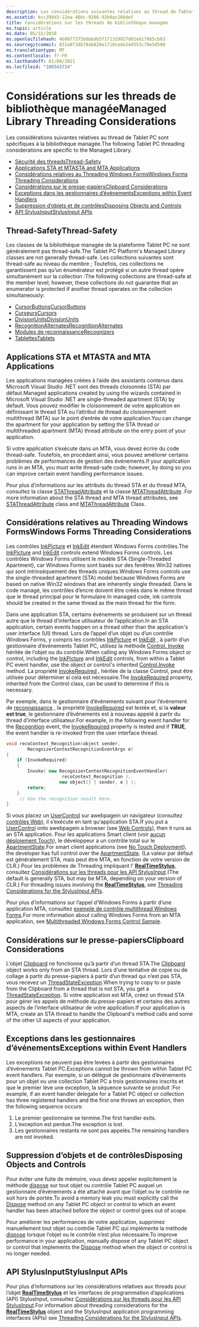 ```yaml
---
description: Les considérations suivantes relatives au thread de Tablet PC sont spécifiques à la bibliothèque managée.
ms.assetid: bcc398d3-22ea-466c-9206-92b0ac208def
title: Considérations sur les threads de bibliothèque managée
ms.topic: article
ms.date: 05/31/2018
ms.openlocfilehash: 4b8677375b8bbdb5f171329927d01e6178b5cb83
ms.sourcegitcommit: 831e8f3db78ab820e1710cede244553c70e50500
ms.translationtype: MT
ms.contentlocale: fr-FR
ms.lasthandoff: 01/08/2021
ms.locfileid: "106543724"
---
```

# <a name="managed-library-threading-considerations"></a><span data-ttu-id="059cb-103">Considérations sur les threads de bibliothèque managée</span><span class="sxs-lookup"><span data-stu-id="059cb-103">Managed Library Threading Considerations</span></span>

<span data-ttu-id="059cb-104">Les considérations suivantes relatives au thread de Tablet PC sont spécifiques à la bibliothèque managée.</span><span class="sxs-lookup"><span data-stu-id="059cb-104">The following Tablet PC threading considerations are specific to the Managed Library.</span></span>

-   [<span data-ttu-id="059cb-105">Sécurité des threads</span><span class="sxs-lookup"><span data-stu-id="059cb-105">Thread-Safety</span></span>](#thread-safety)
-   [<span data-ttu-id="059cb-106">Applications STA et MTA</span><span class="sxs-lookup"><span data-stu-id="059cb-106">STA and MTA Applications</span></span>](#sta-and-mta-applications)
-   [<span data-ttu-id="059cb-107">Considérations relatives au Threading Windows Forms</span><span class="sxs-lookup"><span data-stu-id="059cb-107">Windows Forms Threading Considerations</span></span>](#windows-forms-threading-considerations)
-   [<span data-ttu-id="059cb-108">Considérations sur le presse-papiers</span><span class="sxs-lookup"><span data-stu-id="059cb-108">Clipboard Considerations</span></span>](#clipboard-considerations)
-   [<span data-ttu-id="059cb-109">Exceptions dans les gestionnaires d’événements</span><span class="sxs-lookup"><span data-stu-id="059cb-109">Exceptions within Event Handlers</span></span>](#exceptions-within-event-handlers)
-   [<span data-ttu-id="059cb-110">Suppression d’objets et de contrôles</span><span class="sxs-lookup"><span data-stu-id="059cb-110">Disposing Objects and Controls</span></span>](#disposing-objects-and-controls)
-   [<span data-ttu-id="059cb-111">API StylusInput</span><span class="sxs-lookup"><span data-stu-id="059cb-111">StylusInput APIs</span></span>](#stylusinput-apis)

## <a name="thread-safety"></a><span data-ttu-id="059cb-112">Thread-Safety</span><span class="sxs-lookup"><span data-stu-id="059cb-112">Thread-Safety</span></span>

<span data-ttu-id="059cb-113">Les classes de la bibliothèque managée de la plateforme Tablet PC ne sont généralement pas thread-safe.</span><span class="sxs-lookup"><span data-stu-id="059cb-113">The Tablet PC Platform's Managed Library classes are not generally thread-safe.</span></span> <span data-ttu-id="059cb-114">Les collections suivantes sont thread-safe au niveau du membre ; Toutefois, ces collections ne garantissent pas qu’un énumérateur est protégé si un autre thread opère simultanément sur la collection :</span><span class="sxs-lookup"><span data-stu-id="059cb-114">The following collections are thread-safe at the member level; however, these collections do not guarantee that an enumerator is protected if another thread operates on the collection simultaneously:</span></span>

-   <span data-ttu-id="059cb-115">[CursorButtons](/previous-versions/ms839506(v=msdn.10))</span><span class="sxs-lookup"><span data-stu-id="059cb-115">[CursorButtons](/previous-versions/ms839506(v=msdn.10))</span></span>
-   <span data-ttu-id="059cb-116">[Curseurs](/previous-versions/ms839493(v=msdn.10))</span><span class="sxs-lookup"><span data-stu-id="059cb-116">[Cursors](/previous-versions/ms839493(v=msdn.10))</span></span>
-   <span data-ttu-id="059cb-117">[DivisionUnits](/previous-versions/ms837954(v=msdn.10))</span><span class="sxs-lookup"><span data-stu-id="059cb-117">[DivisionUnits](/previous-versions/ms837954(v=msdn.10))</span></span>
-   <span data-ttu-id="059cb-118">[RecognitionAlternates](/previous-versions/ms830115(v=msdn.10))</span><span class="sxs-lookup"><span data-stu-id="059cb-118">[RecognitionAlternates](/previous-versions/ms830115(v=msdn.10))</span></span>
-   <span data-ttu-id="059cb-119">[Modules de reconnaissance](/previous-versions/ms828520(v=msdn.10))</span><span class="sxs-lookup"><span data-stu-id="059cb-119">[Recognizers](/previous-versions/ms828520(v=msdn.10))</span></span>
-   <span data-ttu-id="059cb-120">[Tablettes](/previous-versions/ms827599(v=msdn.10))</span><span class="sxs-lookup"><span data-stu-id="059cb-120">[Tablets](/previous-versions/ms827599(v=msdn.10))</span></span>

## <a name="sta-and-mta-applications"></a><span data-ttu-id="059cb-121">Applications STA et MTA</span><span class="sxs-lookup"><span data-stu-id="059cb-121">STA and MTA Applications</span></span>

<span data-ttu-id="059cb-122">Les applications managées créées à l’aide des assistants contenus dans Microsoft Visual Studio .NET sont des threads cloisonnés (STA) par défaut.</span><span class="sxs-lookup"><span data-stu-id="059cb-122">Managed applications created by using the wizards contained in Microsoft Visual Studio .NET are single-threaded apartment (STA) by default.</span></span> <span data-ttu-id="059cb-123">Vous pouvez modifier le cloisonnement de votre application en définissant le thread STA ou l’attribut de thread du cloisonnement multithread (MTA) sur le point d’entrée de votre application.</span><span class="sxs-lookup"><span data-stu-id="059cb-123">You can change the apartment for your application by setting the STA thread or multithreaded apartment (MTA) thread attribute on the entry point of your application.</span></span>

<span data-ttu-id="059cb-124">Si votre application s’exécute dans un MTA, vous devez écrire du code thread-safe. Toutefois, en procédant ainsi, vous pouvez améliorer certains problèmes de performances de gestion des événements.</span><span class="sxs-lookup"><span data-stu-id="059cb-124">If your application runs in an MTA, you must write thread-safe code; however, by doing so you can improve certain event handling performance issues.</span></span>

<span data-ttu-id="059cb-125">Pour plus d’informations sur les attributs du thread STA et du thread MTA, consultez la classe [STAThreadAttribute](/dotnet/api/system.stathreadattribute?view=netcore-3.1) et la classe [MTAThreadAttribute](/dotnet/api/system.mtathreadattribute?view=netcore-3.1) .</span><span class="sxs-lookup"><span data-stu-id="059cb-125">For more information about the STA thread and MTA thread attributes, see [STAThreadAttribute](/dotnet/api/system.stathreadattribute?view=netcore-3.1) class and [MTAThreadAttribute](/dotnet/api/system.mtathreadattribute?view=netcore-3.1) Class.</span></span>

## <a name="windows-forms-threading-considerations"></a><span data-ttu-id="059cb-126">Considérations relatives au Threading Windows Forms</span><span class="sxs-lookup"><span data-stu-id="059cb-126">Windows Forms Threading Considerations</span></span>

<span data-ttu-id="059cb-127">Les contrôles [InkPicture](/previous-versions/aa514604(v=msdn.10)) et [InkEdit](/previous-versions/ms552265(v=vs.100)) étendent Windows Forms contrôles.</span><span class="sxs-lookup"><span data-stu-id="059cb-127">The [InkPicture](/previous-versions/aa514604(v=msdn.10)) and [InkEdit](/previous-versions/ms552265(v=vs.100)) controls extend Windows Forms controls.</span></span> <span data-ttu-id="059cb-128">Les contrôles Windows Forms utilisent le modèle STA (Single-Threaded Apartment), car Windows Forms sont basés sur des fenêtres Win32 natives qui sont intrinsèquement des threads uniques.</span><span class="sxs-lookup"><span data-stu-id="059cb-128">Windows Forms controls use the single-threaded apartment (STA) model because Windows Forms are based on native Win32 windows that are inherently single threaded.</span></span> <span data-ttu-id="059cb-129">Dans le code managé, les contrôles d’encre doivent être créés dans le même thread que le thread principal pour le formulaire.</span><span class="sxs-lookup"><span data-stu-id="059cb-129">In managed code, ink controls should be created in the same thread as the main thread for the form.</span></span>

<span data-ttu-id="059cb-130">Dans une application STA, certains événements se produisent sur un thread autre que le thread d’interface utilisateur de l’application.</span><span class="sxs-lookup"><span data-stu-id="059cb-130">In an STA application, certain events happen on a thread other than the application's user interface (UI) thread.</span></span> <span data-ttu-id="059cb-131">Lors de l’appel d’un objet ou d’un contrôle Windows Forms, y compris les contrôles [InkPicture](/previous-versions/aa514604(v=msdn.10)) et [InkEdit](/previous-versions/ms552265(v=vs.100)) , à partir d’un gestionnaire d’événements Tablet PC, utilisez la méthode [Control. Invoke](/dotnet/api/system.windows.forms.control.invoke?view=netcore-3.1) héritée de l’objet ou du contrôle.</span><span class="sxs-lookup"><span data-stu-id="059cb-131">When calling any Windows Forms object or control, including the [InkPicture](/previous-versions/aa514604(v=msdn.10)) and [InkEdit](/previous-versions/ms552265(v=vs.100)) controls, from within a Tablet PC event handler, use the object or control's inherited [Control.Invoke](/dotnet/api/system.windows.forms.control.invoke?view=netcore-3.1) method.</span></span> <span data-ttu-id="059cb-132">La propriété [InvokeRequired](/dotnet/api/system.windows.forms.control.invokerequired?view=netcore-3.1) , héritée de la classe Control, peut être utilisée pour déterminer si cela est nécessaire.</span><span class="sxs-lookup"><span data-stu-id="059cb-132">The [InvokeRequired](/dotnet/api/system.windows.forms.control.invokerequired?view=netcore-3.1) property, inherited from the Control class, can be used to determine if this is necessary.</span></span>

<span data-ttu-id="059cb-133">Par exemple, dans le gestionnaire d’événements suivant pour l’événement de [reconnaissance](/previous-versions/ms829424(v=msdn.10)) , la propriété [InvokeRequired](/dotnet/api/system.windows.forms.control.invokerequired?view=netcore-3.1) est testée et, si la **valeur est true**, le gestionnaire d’événements est à nouveau appelé à partir du thread d’interface utilisateur.</span><span class="sxs-lookup"><span data-stu-id="059cb-133">For example, in the following event handler for the [Recognition](/previous-versions/ms829424(v=msdn.10)) event, the [InvokeRequired](/dotnet/api/system.windows.forms.control.invokerequired?view=netcore-3.1) property is tested and if **TRUE**, the event handler is re-invoked from the user interface thread.</span></span>


```C++
void recoContext_Recognition(object sender, 
        RecognizerContextRecognitionEventArgs e)
{
    if (InvokeRequired)
    {
        Invoke( new RecognizerContextRecognitionEventHandler(  
                     recoContext_Recognition ),
                    new object[] { sender, e } );
        return;
    }
     // Use the recognition result here.
}
```



<span data-ttu-id="059cb-134">Si vous placez un [UserControl](/dotnet/api/system.web.ui.usercontrol?view=netframework-4.8) sur awebpagein un navigateur (consultez [contrôles Web](web-controls.md)), il s’exécute en tant qu’application STA.</span><span class="sxs-lookup"><span data-stu-id="059cb-134">If you put a [UserControl](/dotnet/api/system.web.ui.usercontrol?view=netframework-4.8) onto awebpagein a browser (see [Web Controls](web-controls.md)), then it runs as an STA application.</span></span> <span data-ttu-id="059cb-135">Pour les applications Smart client (voir [aucun déploiement Touch](no-touch-deployment.md)), le développeur a un contrôle total sur le [ApartmentState](/dotnet/api/system.threading.apartmentstate?view=netcore-3.1).</span><span class="sxs-lookup"><span data-stu-id="059cb-135">For smart client applications (see [No Touch Deployment](no-touch-deployment.md)), the developer has full control over the [ApartmentState](/dotnet/api/system.threading.apartmentstate?view=netcore-3.1).</span></span> <span data-ttu-id="059cb-136">(La valeur par défaut est généralement STA, mais peut être MTA, en fonction de votre version de CLR.) Pour les problèmes de Threading impliquant l' [**RealTimeStylus**](realtimestylus-class.md), consultez [Considérations sur les threads pour les API StylusInput](threading-considerations-for-the-stylusinput-apis.md).</span><span class="sxs-lookup"><span data-stu-id="059cb-136">(The default is generally STA, but may be MTA, depending on your version of CLR.) For threading issues involving the [**RealTimeStylus**](realtimestylus-class.md), see [Threading Considerations for the StylusInput APIs](threading-considerations-for-the-stylusinput-apis.md).</span></span>

<span data-ttu-id="059cb-137">Pour plus d’informations sur l’appel d’Windows Forms à partir d’une application MTA, consultez [exemple de contrôle multithread Windows Forms](/previous-versions/dotnet/netframework-1.1/3s8xdz5c(v=vs.71)).</span><span class="sxs-lookup"><span data-stu-id="059cb-137">For more information about calling Windows Forms from an MTA application, see [Multithreaded Windows Forms Control Sample](/previous-versions/dotnet/netframework-1.1/3s8xdz5c(v=vs.71)).</span></span>

## <a name="clipboard-considerations"></a><span data-ttu-id="059cb-138">Considérations sur le presse-papiers</span><span class="sxs-lookup"><span data-stu-id="059cb-138">Clipboard Considerations</span></span>

<span data-ttu-id="059cb-139">L’objet [Clipboard](../dataxchg/clipboard.md) ne fonctionne qu’à partir d’un thread STA.</span><span class="sxs-lookup"><span data-stu-id="059cb-139">The [Clipboard](../dataxchg/clipboard.md) object works only from an STA thread.</span></span> <span data-ttu-id="059cb-140">Lors d’une tentative de copie ou de collage à partir du presse-papiers à partir d’un thread qui n’est pas STA, vous recevez un [ThreadStateException](/previous-versions/windows/).</span><span class="sxs-lookup"><span data-stu-id="059cb-140">When trying to copy to or paste from the Clipboard from a thread that is not STA, you get a [ThreadStateException](/previous-versions/windows/).</span></span> <span data-ttu-id="059cb-141">Si votre application est MTA, créez un thread STA pour gérer les appels de méthode du presse-papiers et certains des autres aspects de l’interface utilisateur de votre application.</span><span class="sxs-lookup"><span data-stu-id="059cb-141">If your application is MTA, create an STA thread to handle the Clipboard's method calls and some of the other UI aspects of your application.</span></span>

## <a name="exceptions-within-event-handlers"></a><span data-ttu-id="059cb-142">Exceptions dans les gestionnaires d’événements</span><span class="sxs-lookup"><span data-stu-id="059cb-142">Exceptions within Event Handlers</span></span>

<span data-ttu-id="059cb-143">Les exceptions ne peuvent pas être levées à partir des gestionnaires d’événements Tablet PC.</span><span class="sxs-lookup"><span data-stu-id="059cb-143">Exceptions cannot be thrown from within Tablet PC event handlers.</span></span> <span data-ttu-id="059cb-144">Par exemple, si un délégué de gestionnaire d’événements pour un objet ou une collection Tablet PC a trois gestionnaires inscrits et que le premier lève une exception, la séquence suivante se produit :</span><span class="sxs-lookup"><span data-stu-id="059cb-144">For example, if an event handler delegate for a Tablet PC object or collection has three registered handlers and the first one throws an exception, then the following sequence occurs:</span></span>

1.  <span data-ttu-id="059cb-145">Le premier gestionnaire se termine.</span><span class="sxs-lookup"><span data-stu-id="059cb-145">The first handler exits.</span></span>
2.  <span data-ttu-id="059cb-146">L’exception est perdue.</span><span class="sxs-lookup"><span data-stu-id="059cb-146">The exception is lost.</span></span>
3.  <span data-ttu-id="059cb-147">Les gestionnaires restants ne sont pas appelés.</span><span class="sxs-lookup"><span data-stu-id="059cb-147">The remaining handlers are not invoked.</span></span>

## <a name="disposing-objects-and-controls"></a><span data-ttu-id="059cb-148">Suppression d’objets et de contrôles</span><span class="sxs-lookup"><span data-stu-id="059cb-148">Disposing Objects and Controls</span></span>

<span data-ttu-id="059cb-149">Pour éviter une fuite de mémoire, vous devez appeler explicitement la méthode [dispose](/dotnet/api/system.windows.forms.form.dispose?view=netcore-3.1) sur tout objet ou contrôle Tablet PC auquel un gestionnaire d’événements a été attaché avant que l’objet ou le contrôle ne soit hors de portée.</span><span class="sxs-lookup"><span data-stu-id="059cb-149">To avoid a memory leak you must explicitly call the [Dispose](/dotnet/api/system.windows.forms.form.dispose?view=netcore-3.1) method on any Tablet PC object or control to which an event handler has been attached before the object or control goes out of scope.</span></span>

<span data-ttu-id="059cb-150">Pour améliorer les performances de votre application, supprimez manuellement tout objet ou contrôle Tablet PC qui implémente la méthode [dispose](/dotnet/api/system.windows.forms.form.dispose?view=netcore-3.1) lorsque l’objet ou le contrôle n’est plus nécessaire.</span><span class="sxs-lookup"><span data-stu-id="059cb-150">To improve performance in your application, manually dispose of any Tablet PC object or control that implements the [Dispose](/dotnet/api/system.windows.forms.form.dispose?view=netcore-3.1) method when the object or control is no longer needed.</span></span>

## <a name="stylusinput-apis"></a><span data-ttu-id="059cb-151">API StylusInput</span><span class="sxs-lookup"><span data-stu-id="059cb-151">StylusInput APIs</span></span>

<span data-ttu-id="059cb-152">Pour plus d’informations sur les considérations relatives aux threads pour l’objet [**RealTimeStylus**](realtimestylus-class.md) et les interfaces de programmation d’applications (API) StylusInput, consultez [Considérations sur les threads pour les API StylusInput](threading-considerations-for-the-stylusinput-apis.md).</span><span class="sxs-lookup"><span data-stu-id="059cb-152">For information about threading considerations for the [**RealTimeStylus**](realtimestylus-class.md) object and the StylusInput application programming interfaces (APIs) see [Threading Considerations for the StylusInput APIs](threading-considerations-for-the-stylusinput-apis.md).</span></span>

 

 
